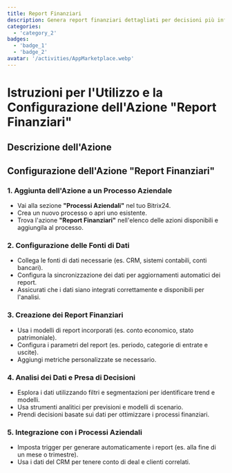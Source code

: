 ```yaml
---
title: Report Finanziari
description: Genera report finanziari dettagliati per decisioni più informate.
categories: 
  - 'category_2'
badges: 
  - 'badge_1'
  - 'badge_2'
avatar: '/activities/AppMarketplace.webp'
---
```

# Istruzioni per l'Utilizzo e la Configurazione dell'Azione "Report Finanziari"

## Descrizione dell'Azione

## **Configurazione dell'Azione "Report Finanziari"**

### 1. Aggiunta dell'Azione a un Processo Aziendale
- Vai alla sezione **"Processi Aziendali"** nel tuo Bitrix24.
- Crea un nuovo processo o apri uno esistente.
- Trova l'azione **"Report Finanziari"** nell'elenco delle azioni disponibili e aggiungila al processo.

### 2. Configurazione delle Fonti di Dati
- Collega le fonti di dati necessarie (es. CRM, sistemi contabili, conti bancari).
- Configura la sincronizzazione dei dati per aggiornamenti automatici dei report.
- Assicurati che i dati siano integrati correttamente e disponibili per l'analisi.

### 3. Creazione dei Report Finanziari
- Usa i modelli di report incorporati (es. conto economico, stato patrimoniale).
- Configura i parametri del report (es. periodo, categorie di entrate e uscite).
- Aggiungi metriche personalizzate se necessario.

### 4. Analisi dei Dati e Presa di Decisioni
- Esplora i dati utilizzando filtri e segmentazioni per identificare trend e modelli.
- Usa strumenti analitici per previsioni e modelli di scenario.
- Prendi decisioni basate sui dati per ottimizzare i processi finanziari.

### 5. Integrazione con i Processi Aziendali
- Imposta trigger per generare automaticamente i report (es. alla fine di un mese o trimestre).
- Usa i dati del CRM per tenere conto di deal e clienti correlati.